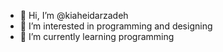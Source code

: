 - 👋 Hi, I’m @kiaheidarzadeh
- 👀 I’m interested in programming and designing
- 🌱 I’m currently learning programming

<!---
kiaheidarzadeh/kiaheidarzadeh is a ✨ special ✨ repository because its `README.md` (this file) appears on your GitHub profile.
You can click the Preview link to take a look at your changes.
--->
